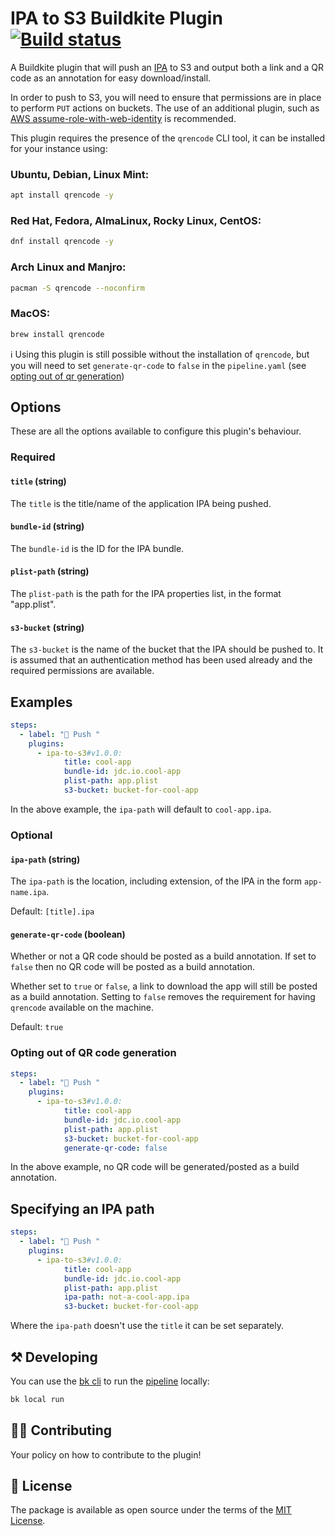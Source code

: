 # IPA to S3 Buildkite Plugin [![Build status](https://badge.buildkite.com/31bfa41909ffb8938423132924082e517f345017853d7e1a38.svg)](https://buildkite.com/buildkite/plugins-ipa-to-s3)

A Buildkite plugin that will push an [IPA](https://en.wikipedia.org/wiki/.ipa) to S3 and output both a link and a QR code as an annotation for easy download/install.

In order to push to S3, you will need to ensure that permissions are in place to perform `PUT` actions on buckets. The use of an additional plugin, such as [AWS assume-role-with-web-identity](https://github.com/buildkite-plugins/aws-assume-role-with-web-identity-buildkite-plugin) is recommended.

This plugin requires the presence of the `qrencode` CLI tool, it can be installed for your instance using:

### Ubuntu, Debian, Linux Mint:
```sh
apt install qrencode -y
```

### Red Hat, Fedora, AlmaLinux, Rocky Linux, CentOS:
```sh
dnf install qrencode -y
```

### Arch Linux and Manjro:
```sh
pacman -S qrencode --noconfirm
```

### MacOS:
```sh
brew install qrencode
```

ℹ️ Using this plugin is still possible without the installation of `qrencode`, but you will need to set `generate-qr-code` to `false` in the `pipeline.yaml` (see [opting out of qr generation](https://github.com/mcncl/ipa-to-s3-buildkite-plugin?tab=readme-ov-file#opting-out-of-qr-code-generation))

## Options

These are all the options available to configure this plugin's behaviour.

### Required

#### `title` (string)

The `title` is the title/name of the application IPA being pushed.

#### `bundle-id` (string)

The `bundle-id` is the ID for the IPA bundle.

#### `plist-path` (string)

The `plist-path` is the path for the IPA properties list, in the format "app.plist".

#### `s3-bucket` (string)

The `s3-bucket` is the name of the bucket that the IPA should be pushed to. It is assumed that an authentication method has been used already and the required permissions are available.

## Examples

```yaml
steps:
  - label: "🚀 Push "
    plugins:
      - ipa-to-s3#v1.0.0:
            title: cool-app
            bundle-id: jdc.io.cool-app
            plist-path: app.plist
            s3-bucket: bucket-for-cool-app
```

In the above example, the `ipa-path` will default to `cool-app.ipa`.

### Optional

#### `ipa-path` (string)

The `ipa-path` is the location, including extension, of the IPA in the form `app-name.ipa`.

Default: `[title].ipa`

#### `generate-qr-code` (boolean)

Whether or not a QR code should be posted as a build annotation. If set to `false` then no QR code will be posted as a build annotation.

Whether set to `true` or `false`, a link to download the app will still be posted as a build annotation. Setting to `false` removes the requirement for having `qrencode` available on the machine.

Default: `true`

### Opting out of QR code generation

```yaml
steps:
  - label: "🚀 Push "
    plugins:
      - ipa-to-s3#v1.0.0:
            title: cool-app
            bundle-id: jdc.io.cool-app
            plist-path: app.plist
            s3-bucket: bucket-for-cool-app
            generate-qr-code: false
```

In the above example, no QR code will be generated/posted as a build annotation.

## Specifying an IPA path

```yaml
steps:
  - label: "🚀 Push "
    plugins:
      - ipa-to-s3#v1.0.0:
            title: cool-app
            bundle-id: jdc.io.cool-app
            plist-path: app.plist
            ipa-path: not-a-cool-app.ipa
            s3-bucket: bucket-for-cool-app
```

Where the `ipa-path` doesn't use the `title` it can be set separately. 

## ⚒ Developing

You can use the [bk cli](https://github.com/buildkite/cli) to run the [pipeline](.buildkite/pipeline.yml) locally:

```bash
bk local run
```

## 👩‍💻 Contributing

Your policy on how to contribute to the plugin!

## 📜 License

The package is available as open source under the terms of the [MIT License](https://opensource.org/licenses/MIT).
